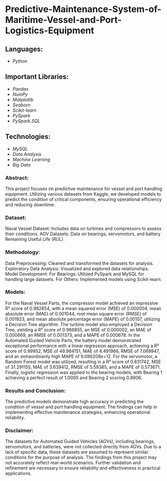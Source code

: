 # Predictive-Maintenance-System-of-Maritime-Vessel-and-Port-Logistics-Equipment

## Languages:
- *Python*

## Important Libraries:
- *Pandas*
- *NumPy*
- *Matplotlib*
- *Seaborn*
- *Scikit-learn*
- *PySpark*
- *PySpark.SQL*

## Technologies:
- *MySQL* 
- *Data Analysis*
- *Machine Learning*
- *Big Data*

### Abstract:
This project focuses on predictive maintenance for vessel and port handling equipment. Utilizing various datasets from Kaggle, we developed models to predict the condition of critical components, ensuring operational efficiency and reducing downtime.

### Dataset:
Naval Vessel Dataset: Includes data on turbines and compressors to assess their conditions.
AGV Datasets: Data on bearings, servomotors, and battery Remaining Useful Life (RUL).

### Methodology:
Data Preprocessing: Cleaned and transformed the datasets for analysis.
Exploratory Data Analysis: Visualized and explored data relationships.
Model Development:
For Bearings: Utilized PySpark and MySQL for handling large datasets.
For Others: Implemented models using Scikit-learn.

### Models:
For the Naval Vessel Parts, the compressor model achieved an impressive R² score of 0.982854, with a mean squared error (MSE) of 0.000004, mean absolute error (MAE) of 0.001044, root mean square error (RMSE) of 0.001923, and mean absolute percentage error (MAPE) of 0.00107, utilizing a Decision Tree algorithm. The turbine model also employed a Decision Tree, yielding a R² score of 0.966855, an MSE of 0.000002, an MAE of 0.000669, an RMSE of 0.001373, and a MAPE of 0.000678.
In the Automated Guided Vehicle Parts, the battery model demonstrated exceptional performance with a linear regression approach, achieving a R² score of 0.99952, MSE of 49.984151, MAE of 4.491966, RMSE of 7.069947, and an extraordinarily high MAPE of 9.086208e+12. For the servomotor, a Random Forest model was utilized, resulting in a R² score of 0.831742, MSE of 31.291155, MAE of 3.639412, RMSE of 5.59385, and a MAPE of 0.573671. Finally, logistic regression was applied to the bearing models, with Bearing 1 achieving a perfect result of 1.0000 and Bearing 2 scoring 0.8906.

### Results and Conclusion:
The predictive models demonstrate high accuracy in predicting the condition of vessel and port handling equipment. The findings can help in implementing effective maintenance strategies, enhancing operational reliability.

### Disclaimer:
The datasets for Automated Guided Vehicles (AGVs), including bearings, servomotors, and batteries, were not collected directly from AGVs. Due to a lack of specific data, these datasets are assumed to represent similar conditions for the purpose of analysis. The findings from this project may not accurately reflect real-world scenarios. Further validation and refinement are necessary to ensure reliability and effectiveness in practical applications.
